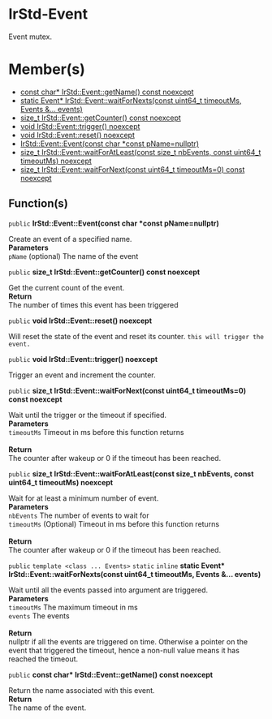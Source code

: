# IrStd-Event
Event mutex. 
# Member(s)
- [const char* IrStd::Event::getName() const noexcept](#group__IrStd-Event_1ga68ea1274870b84147246e6e6d72b2548)
- [static Event* IrStd::Event::waitForNexts(const uint64_t timeoutMs, Events &... events)](#group__IrStd-Event_1ga03792340819b253685f7a7360c795ef6)
- [size_t IrStd::Event::getCounter() const noexcept](#group__IrStd-Event_1gab13cf11e86033dcac8ccbca7b3ef8496)
- [void IrStd::Event::trigger() noexcept](#group__IrStd-Event_1ga8b67ef3abf51a158dd4a7d6515799b9b)
- [void IrStd::Event::reset() noexcept](#group__IrStd-Event_1ga37bc60949a6e9664671c581e861ee503)
- [IrStd::Event::Event(const char *const pName=nullptr)](#group__IrStd-Event_1ga8e2d3c2e8704545450b051435c3c312a)
- [size_t IrStd::Event::waitForAtLeast(const size_t nbEvents, const uint64_t timeoutMs) noexcept](#group__IrStd-Event_1gabaa483e1bc64559c9f90bbd02c326664)
- [size_t IrStd::Event::waitForNext(const uint64_t timeoutMs=0) const noexcept](#group__IrStd-Event_1gaa30ea69d94166742e6ad3c4e6e04d553)
## Function(s)


<a name='group__IrStd-Event_1ga8e2d3c2e8704545450b051435c3c312a'></a> `public` **IrStd::Event::Event(const char \*const pName=nullptr)**

Create an event of a specified name. 
<br/>**Parameters**
<br/>`pName` (optional) The name of the event 
<br/>




<a name='group__IrStd-Event_1gab13cf11e86033dcac8ccbca7b3ef8496'></a> `public` **size_t IrStd::Event::getCounter() const noexcept**

Get the current count of the event. 
<br/>**Return**
<br/>The number of times this event has been triggered 




<a name='group__IrStd-Event_1ga37bc60949a6e9664671c581e861ee503'></a> `public` **void IrStd::Event::reset() noexcept**

Will reset the state of the event and reset its counter. `this will trigger the event. `




<a name='group__IrStd-Event_1ga8b67ef3abf51a158dd4a7d6515799b9b'></a> `public` **void IrStd::Event::trigger() noexcept**

Trigger an event and increment the counter. 




<a name='group__IrStd-Event_1gaa30ea69d94166742e6ad3c4e6e04d553'></a> `public` **size_t IrStd::Event::waitForNext(const uint64_t timeoutMs=0) const noexcept**

Wait until the trigger or the timeout if specified. 
<br/>**Parameters**
<br/>`timeoutMs` Timeout in ms before this function returns
<br/>
<br/>**Return**
<br/>The counter after wakeup or 0 if the timeout has been reached. 




<a name='group__IrStd-Event_1gabaa483e1bc64559c9f90bbd02c326664'></a> `public` **size_t IrStd::Event::waitForAtLeast(const size_t nbEvents, const uint64_t timeoutMs) noexcept**

Wait for at least a minimum number of event. 
<br/>**Parameters**
<br/>`nbEvents` The number of events to wait for 
<br/>`timeoutMs` (Optional) Timeout in ms before this function returns
<br/>
<br/>**Return**
<br/>The counter after wakeup or 0 if the timeout has been reached. 




<a name='group__IrStd-Event_1ga03792340819b253685f7a7360c795ef6'></a> `public` `template <class ... Events>` `static` `inline` **static Event\* IrStd::Event::waitForNexts(const uint64_t timeoutMs, Events &... events)**

Wait until all the events passed into argument are triggered. 
<br/>**Parameters**
<br/>`timeoutMs` The maximum timeout in ms 
<br/>`events` The events
<br/>
<br/>**Return**
<br/>nullptr if all the events are triggered on time. Otherwise a pointer on the event that triggered the timeout, hence a non-null value means it has reached the timeout. 




<a name='group__IrStd-Event_1ga68ea1274870b84147246e6e6d72b2548'></a> `public` **const char\* IrStd::Event::getName() const noexcept**

Return the name associated with this event. 
<br/>**Return**
<br/>The name of the event. 


